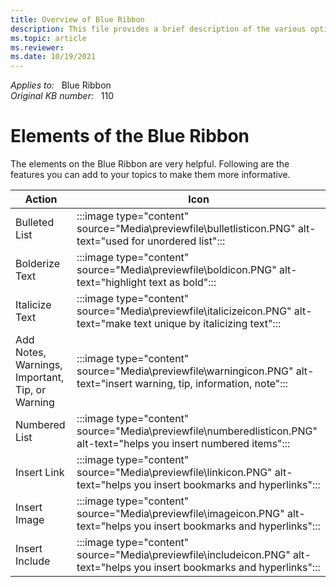 ```yaml
---
title: Overview of Blue Ribbon
description: This file provides a brief description of the various options on the Blue Ribbon.
ms.topic: article
ms.reviewer: 
ms.date: 10/19/2021
---
```


_Applies to:_ &nbsp; Blue Ribbon  
_Original KB number:_ &nbsp; 110

# Elements of the Blue Ribbon

The elements on the Blue Ribbon are very helpful. Following are the features you can add to your topics to make them more informative.

|Action  |Icon  |
|---------|---------|
|Bulleted List  |:::image type="content" source="Media\previewfile\bulletlisticon.PNG" alt-text="used for unordered list":::|
|Bolderize Text |:::image type="content" source="Media\previewfile\boldicon.PNG" alt-text="highlight text as bold":::|
|Italicize Text |:::image type="content" source="Media\previewfile\italicizeicon.PNG" alt-text="make text unique by italicizing text":::|
|Add Notes, Warnings, Important, Tip, or Warning |:::image type="content" source="Media\previewfile\warningicon.PNG" alt-text="insert warning, tip, information, note":::|
|Numbered List |:::image type="content" source="Media\previewfile\numberedlisticon.PNG" alt-text="helps you insert numbered items":::|
|Insert Link|:::image type="content" source="Media\previewfile\linkicon.PNG" alt-text="helps you insert bookmarks and hyperlinks":::|
Insert Image  |:::image type="content" source="Media\previewfile\imageicon.PNG" alt-text="helps you insert bookmarks and hyperlinks":::|
Insert Include     |:::image type="content" source="Media\previewfile\includeicon.PNG" alt-text="helps you insert bookmarks and hyperlinks":::|